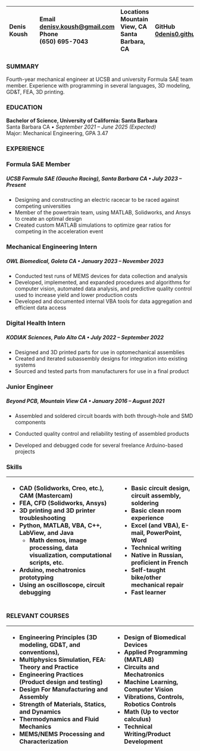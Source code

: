 

| Denis Koush |  | Email<br>[denisv.koush@gmail.com](mailto:denisv.koush@gmail.com)<br>Phone<br>(650) 695-7043 | Locations<br>Mountain View, CA<br>Santa Barbara, CA | GitHub<br>[0denis0.github.io](http://0denis0.github.io) |
| :---- | :---- | :---- | :---- | :---- |

### **SUMMARY**  
Fourth-year mechanical engineer at UCSB and university Formula SAE team member. Experience with programming in several languages, 3D modeling, GD\&T, FEA, 3D printing.  
### **EDUCATION**  
**Bachelor of Science, University of California: Santa Barbara**  
Santa Barbara CA *• September 2021 – June 2025 (Expected)*  
Major: Mechanical Engineering, GPA 3.47  
### **EXPERIENCE**

### **Formula SAE Member**

##### UCSB Formula SAE (Gaucho Racing), Santa Barbara CA *• July 2023 – Present*

* Designing and constructing an electric racecar to be raced against competing universities  
* Member of the powertrain team, using MATLAB, Solidworks, and Ansys to create an optimal design  
* Created custom MATLAB simulations to optimize gear ratios for competing in the acceleration event

### **Mechanical Engineering  Intern**

##### OWL Biomedical, Goleta CA *• January 2023 – November 2023*

* Conducted test runs of MEMS devices for data collection and analysis  
* Developed, implemented, and expanded procedures and algorithms for computer vision, automated data analysis, and predictive quality control used to increase yield and lower production costs  
* Developed and documented internal VBA tools for data aggregation and efficient data access

### **Digital Health Intern**

##### KODIAK Sciences, Palo Alto CA *• July 2022 – September 2022*

* Designed and 3D printed parts for use in optomechanical assemblies  
* Created and iterated subassembly designs for integration into existing systems  
* Sourced and tested parts from manufacturers for use in a final product

### **Junior Engineer**

##### Beyond PCB, Mountain View CA *• January 2016 – August 2021*

* Assembled and soldered circuit boards with both through-hole and SMD components

* Conducted quality control and reliability testing of assembled products

* Developed and debugged code for several freelance Arduino-based projects

### **Skills**

| <ul> <li>CAD (Solidworks, Creo, etc.), CAM (Mastercam)</li> <li>FEA, CFD (Solidworks, Ansys)</li> <li>3D printing and 3D printer troubleshooting</li> <li>Python, MATLAB, VBA, C++, LabView, and Java</li> <li style="list-style-type:none"> <ul> <li>Math demos, image processing, data visualization, computational scripts, etc.</li> </ul> </li> <li>Arduino, mechatronics prototyping</li> <li>Using an oscilloscope, circuit debugging</li> </ul> | <ul> <li>Basic circuit design, circuit assembly, soldering</li> <li>Basic clean room experience</li> <li>Excel (and VBA), E-mail, PowerPoint, Word</li> <li>Technical writing</li> <li>Native in Russian, proficient in French</li> <li>Self-taught bike/other mechanical repair</li> <li>Fast learner</li> </ul> |
| :---- | :---- |

### **RELEVANT COURSES**

|<ul> <li>Engineering Principles (3D modeling, GD&T, and conventions),</li> <li>Multiphysics Simulation, FEA: Theory and Practice</li> <li>Engineering Practices (Product design and testing)</li> <li>Design For Manufacturing and Assembly</li> <li>Strength of Materials, Statics, and Dynamics</li> <li>Thermodynamics and Fluid Mechanics</li> <li>MEMS/NEMS Processing and Characterization</li> </ul> | <ul> <li>Design of Biomedical Devices</li> <li>Applied Programming (MATLAB)</li> <li>Circuits and Mechatronics</li> <li>Machine Learning, Computer Vision</li> <li>Vibrations, Controls, Robotics Controls</li> <li>Math (Up to vector calculus)</li> <li>Technical Writing/Product Development</li> </ul> |
| :---- | :---- |

